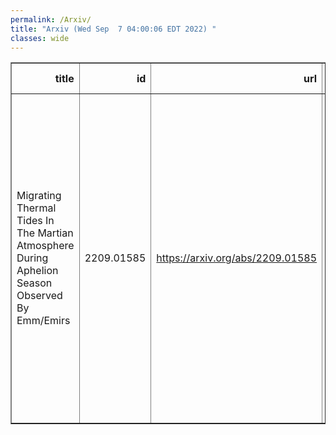 ```yaml
---
permalink: /Arxiv/
title: "Arxiv (Wed Sep  7 04:00:06 EDT 2022) "
classes: wide
---
```

<table border="1" class="dataframe">
  <thead>
    <tr style="text-align: right;">
      <th>title</th>
      <th>id</th>
      <th>url</th>
      <th>authors</th>
      <th>Local Authors</th>
    </tr>
  </thead>
  <tbody>
    <tr>
      <td>Migrating Thermal Tides In The Martian Atmosphere During Aphelion Season   Observed By Emm/Emirs</td>
      <td>2209.01585</td>
      <td><a href="https://arxiv.org/abs/2209.01585" target="_blank">https://arxiv.org/abs/2209.01585</a></td>
      <td>Siteng Fan, François Forget, Michael D. Smith, Sandrine Guerlet, Khalid M. Badri, Samuel A. Atwood, Roland M. B. Young, Christopher S. Edwards, Philip R. Christensen, Justin Deighan, Hessa R. Al Matroushi, Antoine Bierjon, Jiandong Liu, Ehouarn Millour</td>
      <td>Michael Rizzo Smith</td>
    </tr>
  </tbody>
</table>